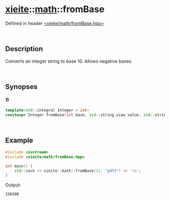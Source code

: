 # [xieite](../xieite.md)\:\:[math](../math.md)\:\:fromBase
Defined in header [<xieite/math/fromBase.hpp>](../../include/xieite/math/fromBase.hpp)

&nbsp;

## Description
Converts an integer string to base 10. Allows negative bases.

&nbsp;

## Synopses
#### 1)
```cpp
template<std::integral Integer = int>
constexpr Integer fromBase(int base, std::string_view value, std::string_view digits = "0123456789abcdefghijklmnopqrstuvwxyz") noexcept;
```

&nbsp;

## Example
```cpp
#include <iostream>
#include <xieite/math/fromBase.hpp>

int main() {
    std::cout << xieite::math::fromBase(21, "g4h3") << '\n';
}
```
Output:
```
150300
```
